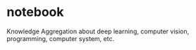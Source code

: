 # notebook
Knowledge Aggregation about deep learning, computer vision, programming, computer system, etc.
